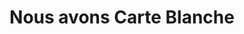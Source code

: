 ---
title: "Nous avons Carte Blanche"
url: /montreal/nous-avons-carte-blanche/
shop: hairdresser
---